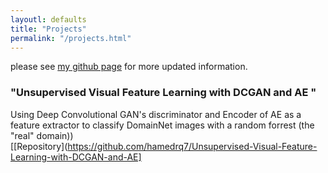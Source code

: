 ```yaml
---
layoutl: defaults
title: "Projects"
permalink: "/projects.html"
---
```

please see [my github page](https://github.com/hamedrq7) for more updated information.

### "Unsupervised Visual Feature Learning with DCGAN and AE "
Using Deep Convolutional GAN's discriminator and Encoder of AE as a feature extractor to classify DomainNet images with a random forrest (the "real" domain))   
[[Repository](https://github.com/hamedrq7/Unsupervised-Visual-Feature-Learning-with-DCGAN-and-AE]
